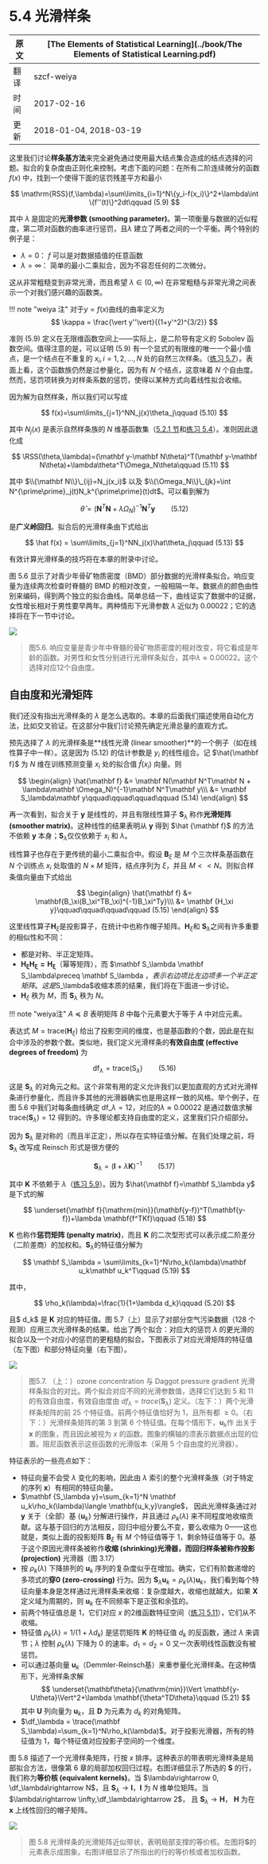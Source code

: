 # 5.4 光滑样条

| 原文   | [The Elements of Statistical Learning](../book/The Elements of Statistical Learning.pdf) |
| ---- | ---------------------------------------- |
| 翻译   | szcf-weiya                               |
| 时间   | 2017-02-16                               |
|更新|2018-01-04, 2018-03-19|

这里我们讨论**样条基方法**来完全避免通过使用最大结点集合造成的结点选择的问题。拟合的复杂度由正则化来控制。考虑下面的问题：在所有二阶连续微分的函数 $f(x)$ 中，找到一个使得下面的惩罚残差平方和最小

$$
\mathrm{RSS}(f,\lambda)=\sum\limits_{i=1}^N\{y_i-f(x_i)\}^2+\lambda\int \{f''(t)\}^2dt\qquad (5.9)
$$

其中 $\lambda$ 是固定的**光滑参数 (smoothing parameter)**。第一项衡量与数据的近似程度，第二项对函数的曲率进行惩罚，且$\lambda$ 建立了两者之间的一个平衡。两个特别的例子是：

- $\lambda=0$： $f$ 可以是对数据插值的任意函数
- $\lambda=\infty$： 简单的最小二乘拟合，因为不容忍任何的二次微分。

这从非常粗糙变到非常光滑，而且希望 $\lambda\in(0,\infty)$ 在非常粗糙与非常光滑之间表示一个对我们感兴趣的函数类。

!!! note "weiya 注"
    对于$y=f(x)$曲线的曲率定义为
	  $$
	  \kappa = \frac{\vert y''\vert}{(1+y'^2)^{3/2}}
	  $$
	  <!--这里为什么只用二阶导？-->

准则 (5.9) 定义在无限维函数空间上——实际上，是二阶导有定义的 Sobolev 函数空间。值得注意的是，可以证明 (5.9) 有一个显式的有限维的唯一一个最小值点，是一个结点在不重复的 $x_i,i=1,2,\ldots,N$ 处的自然三次样条。（[练习 5.7](https://github.com/szcf-weiya/ESL-CN/issues/34)）。表面上看，这个函数族仍然是过参量化，因为有 $N$ 个结点，这意味着 $N$ 个自由度。然而，惩罚项转换为对样条系数的惩罚，使得以某种方式向着线性拟合收缩。

因为解为自然样条，所以我们可以写成

$$
f(x)=\sum\limits_{j=1}^NN_j(x)\theta_j\qquad (5.10)
$$

其中 $N_j(x)$ 是表示自然样条族的 $N$ 维基函数集（[5.2.1 节](5.2-Piecewise-Polynomials-and-Splines/index.html#_2)和[练习 5.4](https://github.com/szcf-weiya/ESL-CN/issues/31)）。准则因此退化成

$$
\RSS(\theta,\lambda)=(\mathbf y-\mathbf N\theta)^T(\mathbf y-\mathbf N\theta)+\lambda\theta^T\Omega_N\theta\qquad (5.11)
$$

其中 $\\{\mathbf N\\}\_{ij}=N_j(x_i)$ 以及 $\\{\Omega_N\\}\_{jk}=\int N^{\prime\prime}_j(t)N_k^{\prime\prime}(t)dt$。可以看到解为

$$
\hat\theta = (\mathbf N^T\mathbf N+\lambda\Omega_N)^{-1}\mathbf N^T\mathbf y\qquad (5.12)
$$

是**广义岭回归**。拟合后的光滑样条由下式给出

$$
\hat f(x) = \sum\limits_{j=1}^NN_j(x)\hat\theta_j\qquad (5.13)
$$

有效计算光滑样条的技巧将在本章的附录中讨论。

图 5.6 显示了对青少年骨矿物质密度（BMD）部分数据的光滑样条拟合。响应变量为连续两次检查时脊髓的 BMD 的相对改变，一般相隔一年。数据点的颜色由性别来编码，得到两个独立的拟合曲线。简单总结一下，曲线证实了数据中的证据，女性增长相对于男性要早两年。两种情形下光滑参数 $\lambda$ 近似为 $0.00022$；它的选择将在下一节中讨论。

![](../img/05/fig5.6.png)

> 图5.6. 响应变量是青少年中脊髓的骨矿物质密度的相对改变，将它看成是年龄的函数。对男性和女性分别进行光滑样条拟合，其中$\lambda\approx 0.00022$。这个选择对应12个自由度。

## 自由度和光滑矩阵

我们还没有指出光滑样条的 $\lambda$ 是怎么选取的。本章的后面我们描述使用自动化方法，比如交叉验证。在这部分中我们讨论预先确定光滑总量的直观方式。

预先选择了 $\lambda$ 的光滑样条是**线性光滑 (linear smoother)**的一个例子（如在线性算子中一样）。这是因为 (5.12) 的估计参数是 $y_i$ 的线性组合。记 $\hat{\mathbf f}$ 为 $N$ 维在训练预测变量 $x_i$ 处的拟合值 $\hat f(x_i)$ 向量。则

$$
\begin{align}
\hat{\mathbf f} &= \mathbf N(\mathbf N^T\mathbf N + \lambda\mathbf \Omega_N)^{-1}\mathbf N^T\mathbf y\\\
	            &= \mathbf S_\lambda\mathbf y\qquad\qquad\qquad\qquad (5.14)
\end{align}
$$

再一次看到，拟合关于 $\mathbf y$ 是线性的，并且有限线性算子 $\mathbf S_\lambda$ 称作**光滑矩阵 (smoother matrix)**。这种线性的结果表明从 $\mathbf y$ 得到 $\hat {\mathbf f}$ 的方法不依赖 $\mathbf y$ 本身；$\mathbf S_\lambda$仅仅依赖于 $x_i$ 和 $\lambda$。

线性算子也存在于更传统的最小二乘拟合中。假设 $\mathbf B_\xi$ 是 $M$ 个三次样条基函数在 $N$ 个训练点 $x_i$ 处取值的 $N\times M$ 矩阵，结点序列为 $\xi$，并且 $M < < N$。则拟合样条值向量由下式给出

$$
\begin{align}
\hat{\mathbf f} &= \mathbf{B_\xi(B_\xi^TB_\xi)^{-1}B_\xi^Ty}\\\
&= \mathbf {H_\xi y}\qquad\qquad\qquad\qquad (5.15)
\end{align}
$$

这里线性算子$\mathbf H_\xi$是投影算子，在统计中也称作帽子矩阵。$\mathbf H_\xi$和 $\mathbf S_\lambda$之间有许多重要的相似性和不同：

- 都是对称、半正定矩阵。
- $\mathbf{H_\xi H_\xi=H_\xi}$（幂等矩阵），而 $\mathbf S_\lambda \mathbf S_\lambda\preceq \mathbf S_\lambda $，表示右边项比左边项多一个半正定矩阵。这是$S_\lambda$收缩本质的结果，我们将在下面进一步讨论。
- $\mathbf H_\xi$ 秩为 $M$，而 $\mathbf S_\lambda$ 秩为 $N$。

!!! note "weiya注"
    $A\preceq B$ 表明矩阵 $B$ 中每个元素要大于等于 $A$ 中对应元素。

表达式 $M=\mathrm{trace}(\mathbf H_\xi)$ 给出了投影空间的维度，也是基函数的个数，因此是在拟合中涉及的参数个数。类似地，我们定义光滑样条的**有效自由度 (effective degrees of freedom)** 为

$$
\mathrm{df}_\lambda = \mathrm{trace}(\mathrm{S}_\lambda)\qquad (5.16)
$$

这是 $\mathbf S_\lambda$ 的对角元之和。这个非常有用的定义允许我们以更加直观的方式对光滑样条进行参量化，而且许多其他的光滑器确实也是用这样一致的风格。举个例子，在图 5.6 中我们对每条曲线确定 $\mathrm{df}\_\lambda=12$，对应的$\lambda\approx 0.00022$ 是通过数值求解 $\mathrm{trace}(\mathbf S_\lambda)=12$ 得到的。许多理论都支持自由度的定义，这里我们只介绍部分。

因为 $\mathbf S_\lambda$ 是对称的（而且半正定），所以存在实特征值分解。在我们处理之前，将 $\mathbf S_\lambda$ 改写成 Reinsch 形式是很方便的

$$
\mathbf S_\lambda=(\mathbf I+\lambda \mathbf K)^{-1}\qquad (5.17)
$$

其中 $\mathbf K$ 不依赖于 $\lambda$（[练习 5.9](https://github.com/szcf-weiya/ESL-CN/issues/35)）。因为 $\hat{\mathbf f}=\mathbf S_\lambda y$ 是下式的解

$$
\underset{\mathbf f}{\mathrm{min}}(\mathbf{y-f})^T(\mathbf{y-f})+\lambda \mathbf{f^TKf}\qquad (5.18)
$$

$\mathbf K$ 也称作**惩罚矩阵 (penalty matrix)**，而且 $\mathbf K$ 的二次型形式可以表示成二阶差分（二阶差商）的加权和。$\mathbf S_\lambda$的特征值分解为

$$
\mathbf S_\lambda = \sum\limits_{k=1}^N\rho_k(\lambda)\mathbf u_k\mathbf u_k^T\qquad (5.19)
$$

其中，

$$
\rho_k(\lambda)=\frac{1}{1+\lambda d_k}\qquad (5.20)
$$

且$ d_k$ 是 $\mathbf K$ 对应的特征值。图 5.7（上）显示了对部分空气污染数据（128 个观测）应用三次光滑样条的结果。给出了两个拟合：对应大的惩罚 $\lambda$ 的更光滑的拟合以及一个对应小的惩罚的更粗糙的拟合。下图表示了对应光滑矩阵的特征值（左下图）和部分特征向量（右下图）。

![](../img/05/fig5.7.png)

> 图5.7. （上：）ozone concentration 与 Daggot pressure gradient 光滑样条拟合的对比。两个拟合对应不同的光滑参数值，选择它们达到 5 和 11 的有效自由度，有效自由度由 $df_\lambda =trace(\mathbf S_\lambda)$ 定义。（左下：）两个光滑样条矩阵的前 25 个特征值。前两个特征值恰好为 1，且所有都 $\ge 0$。（右下：）光滑样条矩阵的第 3 到第 6 个特征值。在每个情形下，$\mathbf u_k$作 出关于 $\mathbf x$ 的图象，而且因此被视为 $x$ 的函数。图象的横轴的须表示数据点出现的位置。阻尼函数表示这些函数的光滑版本（采用 5 个自由度的光滑器）。

特征表示的一些亮点如下：

- 特征向量不会受 $\lambda$ 变化的影响，因此由 $\lambda$ 索引的整个光滑样条族（对于特定的序列 $\mathbf x$）有相同的特征向量。
- $\mathbf {S_\lambda y}=\sum_{k=1}^N \mathbf u_k\rho_k(\lambda)\langle \mathbf{u_k,y}\rangle$， 因此光滑样条通过对 $\mathbf y$ 关于（全部）基 $\{\mathbf u_k\}$ 分解进行操作，并且通过 $\rho_k(\lambda)$ 来不同程度地收缩贡献。这与基于回归的方法相反，回归中组分要么不变，要么收缩为 0——这也就是，类似上面的投影矩阵 $\mathbf B_\xi$ 有 $M$ 个特征值等于 1，剩余特征值等于 0。基于这个原因光滑样条被称作**收缩 (shrinking)**光滑器，而回归样条被称作**投影 (projection)** 光滑器（图 3.17）
- 按 $\rho_k(\lambda)$ 下降排列的 $\mathbf u_k$ 序列的复杂度似乎在增加。确实，它们有阶数递增的多项式的**穿0 (zero-crossing)** 行为。因为 $\mathbf S_\lambda \mathbf u_k=\rho_k(\lambda)\mathbf u_k$，我们看到每个特征向量本身是怎样通过光滑样条来收缩：复杂度越大，收缩也就越大。如果 $\mathbf X$ 定义域为周期的，则 $\mathbf u_k$ 在不同频率下是正弦和余弦的。
- 前两个特征值总是 1，它们对应 $x$ 的2维函数特征空间（[练习 5.11](https://github.com/szcf-weiya/ESL-CN/issues/36)），它们从不收缩。
- 特征值 $\rho_k(\lambda)=1/(1+\lambda d_k)$ 是惩罚矩阵 $\mathbf K$ 的特征值 $d_k$ 的反函数，通过 $\lambda$ 来调节；$\lambda$ 控制 $\rho_k(\lambda)$ 下降为 0 的速率。$d_1=d_2=0$ 又一次表明线性函数没有被惩罚。
- 可以通过基向量 $\mathbf u_k$（Demmler-Reinsch基）来重参量化光滑样条。在这种情形下，光滑样条求解
$$
\underset{\mathbf\theta}{\mathrm{min}}\Vert \mathbf{y-U\theta}\Vert^2+\lambda \mathbf{\theta^TD\theta}\qquad (5.21)
$$
其中 $\mathbf U$ 列向量为 $\mathbf u_k$，且 $\mathbf D$ 为元素为 $d_k$ 的对角矩阵。
- $\df_\lambda = \trace(\mathbf S_\lambda)=\sum_{k=1}^N\rho_k(\lambda)$。对于投影光滑器，所有的特征值为 1，每个特征值对应投影子空间的一个维度。

图 5.8 描述了一个光滑样条矩阵，行按 $x$ 排序。这种表示的带表明光滑样条是局部拟合方法，很像第 6 章的局部加权回归过程。右图详细显示了所选的 $\mathbf S$ 的行，我们称为**等价核 (equivalent kernels)**。当 $\lambda\rightarrow 0, \df_\lambda\rightarrow N$，且 $\mathbf S_\lambda\rightarrow \mathbf I$，$\mathbf I$ 为 $N$ 维单位矩阵。当$\lambda\rightarrow \infty,\df_\lambda\rightarrow 2$， 且 $\mathbf S_\lambda\rightarrow \mathbf H$， $\mathbf H$ 为在 $\mathbf x$ 上线性回归的帽子矩阵。

![](../img/05/fig5.8.png)

> 图 5.8 光滑样条的光滑矩阵近似带状，表明局部支撑的等价核。左图将$\mathbf S$的元素表示成图象。右图详细显示了所指出的行的等价核或者加权函数。
